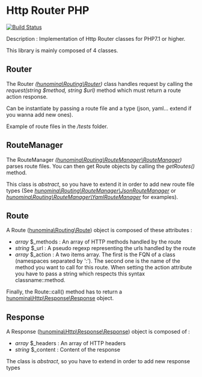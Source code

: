 # Http Router PHP

[![Build Status](https://travis-ci.com/hunomina/http-router-php.svg?branch=master)](https://travis-ci.com/hunomina/http-router-php)

Description : Implementation of Http Router classes for PHP7.1 or higher.

This library is mainly composed of 4 classes.

## Router

The Router *([hunomina\Routing\Router](https://github.com/hunomina/http-router-php/blob/master/src/Routing/Router.php))* class handles request by calling the *request(string $method, string $url)* method which must return a route action response.

Can be instantiate by passing a route file and a type (json, yaml... extend if you wanna add new ones).

Example of route files in the */tests* folder.

## RouteManager

The RouteManager *([hunomina\Routing\RouteManager\RouteManager](https://github.com/hunomina/http-router-php/blob/master/src/Routing/RouteManager/RouteManager.php))* parses route files. You can then get Route objects by calling the *getRoutes()* method.

This class is *abstract*, so you have to extend it in order to add new route file types
(See *[hunomina\Routing\RouteManager\JsonRouteManager](https://github.com/hunomina/http-router-php/blob/master/src/Routing/RouteManager/JsonRouteManager.php)* or *[hunomina\Routing\RouteManager\YamlRouteManager](https://github.com/hunomina/http-router-php/blob/master/src/Routing/RouteManager/YamlRouteManager.php)* for examples).

## Route

A Route ([hunomina\Routing\Route](https://github.com/hunomina/http-router-php/blob/master/src/Routing/Route.php)) object is composed of these attributes :

- *array* $_methods : An array of HTTP methods handled by the route
- *string* $_url : A pseudo regexp representing the urls handled by the route
- *array* $_action : A two items array. The first is the FQN of a class (namespaces separated by ':'). The second one is the name of the method you want to call for this route. When setting the action attribute you have to pass a string which respects this syntax classname::method.

Finally, the Route::call() method has to return a [hunomina\Http\Response\Response](https://github.com/hunomina/http-router-php/blob/master/src/Http/Response/Response.php) object.

## Response

A Response ([hunomina\Http\Response\Response](https://github.com/hunomina/http-router-php/blob/master/src/Http/Response/Response.php)) object is composed of :

- *array* $_headers : An array of HTTP headers
- *string* $_content : Content of the response

The class is *abstract*, so you have to extend in order to add new response types
